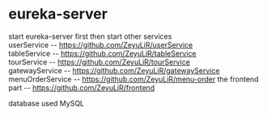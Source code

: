 # eureka-server
  
start eureka-server first then start other services  
userService -- https://github.com/ZeyuLiR/userService  
tableService -- https://github.com/ZeyuLiR/tableService  
tourService -- https://github.com/ZeyuLiR/tourService  
gatewayService -- https://github.com/ZeyuLiR/gatewayService  
menuOrderService -- https://github.com/ZeyuLiR/menu-order
the frontend part -- https://github.com/ZeyuLiR/frontend  
  
database used MySQL
